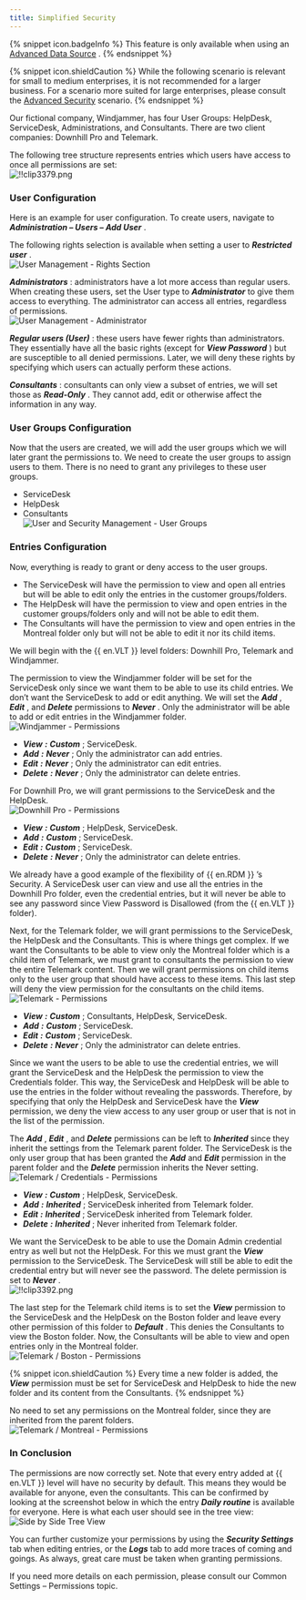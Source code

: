 ```yaml
---
title: Simplified Security
---
```

{% snippet icon.badgeInfo %} 
This feature is only available when using an [Advanced Data Source](/rdm/windows/data-sources/data-sources-types/advanced-data-sources/) . 
{% endsnippet %}
 
{% snippet icon.shieldCaution %} 
While the following scenario is relevant for small to medium enterprises, it is not recommended for a larger business. For a scenario more suited for large enterprises, please consult the [Advanced Security](/rdm/windows/user-groups-based-access-control/scenarios/advanced-security/) scenario. 
{% endsnippet %}
 

Our fictional company, Windjammer, has four User Groups: HelpDesk, ServiceDesk, Administrations, and Consultants. There are two client companies: Downhill Pro and Telemark.  

The following tree structure represents entries which users have access to once all permissions are set:  
![!!clip3379.png](https://webdevolutions.azureedge.net/docs/en/rdm/windows/clip3379.png) 

### User Configuration 

Here is an example for user configuration. To create users, navigate to ***Administration – Users – Add User*** .  

The following rights selection is available when setting a user to ***Restricted user*** .  
![User Management - Rights Section](https://webdevolutions.azureedge.net/docs/en/rdm/windows/clip3380.png) 

***Administrators*** : administrators have a lot more access than regular users. When creating these users, set the User type to ***Administrator*** to give them access to everything. The administrator can access all entries, regardless of permissions.  
![User Management - Administrator](https://webdevolutions.azureedge.net/docs/en/rdm/windows/clip3381.png) 

***Regular users (User)*** : these users have fewer rights than administrators. They essentially have all the basic rights (except for ***View Password*** ) but are susceptible to all denied permissions. Later, we will deny these rights by specifying which users can actually perform these actions.  

***Consultants*** : consultants can only view a subset of entries, we will set those as ***Read-Only*** . They cannot add, edit or otherwise affect the information in any way.  

### User Groups Configuration 

Now that the users are created, we will add the user groups which we will later grant the permissions to. We need to create the user groups to assign users to them. There is no need to grant any privileges to these user groups. 
* ServiceDesk 
* HelpDesk 
* Consultants  
![User and Security Management - User Groups](https://webdevolutions.azureedge.net/docs/en/rdm/windows/clip3472.png) 

### Entries Configuration 

Now, everything is ready to grant or deny access to the user groups.  

* The ServiceDesk will have the permission to view and open all entries but will be able to edit only the entries in the customer groups/folders. 
* The HelpDesk will have the permission to view and open entries in the customer groups/folders only and will not be able to edit them. 
* The Consultants will have the permission to view and open entries in the Montreal folder only but will not be able to edit it nor its child items. 

We will begin with the {{ en.VLT }} level folders: Downhill Pro, Telemark and Windjammer.  

The permission to view the Windjammer folder will be set for the ServiceDesk only since we want them to be able to use its child entries. We don’t want the ServiceDesk to add or edit anything. We will set the ***Add*** , ***Edit*** , and ***Delete*** permissions to ***Never*** . Only the administrator will be able to add or edit entries in the Windjammer folder.  
![Windjammer - Permissions](https://webdevolutions.azureedge.net/docs/en/rdm/windows/clip3385.png) 

* ***View*** ***:*** ***Custom*** ; ServiceDesk. 
* ***Add*** ***:*** ***Never*** ; Only the administrator can add entries. 
* ***Edit*** ***:*** ***Never*** ; Only the administrator can edit entries. 
* ***Delete*** ***:*** ***Never*** ; Only the administrator can delete entries. 

For Downhill Pro, we will grant permissions to the ServiceDesk and the HelpDesk.  
![Downhill Pro - Permissions](https://webdevolutions.azureedge.net/docs/en/rdm/windows/clip3386.png) 

* ***View*** ***:*** ***Custom*** ; HelpDesk, ServiceDesk. 
* ***Add*** ***:*** ***Custom*** ; ServiceDesk. 
* ***Edit*** ***:*** ***Custom*** ; ServiceDesk. 
* ***Delete*** ***:*** ***Never*** ; Only the administrator can delete entries. 

We already have a good example of the flexibility of {{ en.RDM }} ’s Security. A ServiceDesk user can view and use all the entries in the Downhill Pro folder, even the credential entries, but it will never be able to see any password since View Password is Disallowed (from the {{ en.VLT }} folder).  

Next, for the Telemark folder, we will grant permissions to the ServiceDesk, the HelpDesk and the Consultants. This is where things get complex. If we want the Consultants to be able to view only the Montreal folder which is a child item of Telemark, we must grant to consultants the permission to view the entire Telemark content. Then we will grant permissions on child items only to the user group that should have access to these items. This last step will deny the view permission for the consultants on the child items.  
![Telemark - Permissions](https://webdevolutions.azureedge.net/docs/en/rdm/windows/clip3387.png) 

* ***View*** ***:*** ***Custom*** ; Consultants, HelpDesk, ServiceDesk. 
* ***Add*** ***:*** ***Custom*** ; ServiceDesk. 
* ***Edit*** ***:*** ***Custom*** ; ServiceDesk. 
* ***Delete*** ***:*** ***Never*** ; Only the administrator can delete entries. 

Since we want the users to be able to use the credential entries, we will grant the ServiceDesk and the HelpDesk the permission to view the Credentials folder. This way, the ServiceDesk and HelpDesk will be able to use the entries in the folder without revealing the passwords. Therefore, by specifying that only the HelpDesk and ServiceDesk have the ***View*** permission, we deny the view access to any user group or user that is not in the list of the permission.  

The ***Add*** , ***Edit*** , and ***Delete*** permissions can be left to   ***Inherited*** since they inherit the settings from the Telemark parent folder. The ServiceDesk is the only user group that has been granted the ***Add*** and ***Edit*** permission in the parent folder and the ***Delete*** permission inherits the Never setting.  
![Telemark / Credentials - Permissions](https://webdevolutions.azureedge.net/docs/en/rdm/windows/clip3388.png) 

* ***View*** ***:*** ***Custom*** ; HelpDesk, ServiceDesk. 
* ***Add*** ***:*** ***Inherited*** ; ServiceDesk inherited from Telemark folder. 
* ***Edit*** ***:*** ***Inherited*** ; ServiceDesk inherited from Telemark folder. 
* ***Delete*** ***:*** ***Inherited*** ; Never inherited from Telemark folder. 

We want the ServiceDesk to be able to use the Domain Admin credential entry as well but not the HelpDesk. For this we must grant the ***View*** permission to the ServiceDesk. The ServiceDesk will still be able to edit the credential entry but will never see the password. The delete permission is set to ***Never*** .  
![!!clip3392.png](https://webdevolutions.azureedge.net/docs/en/rdm/windows/clip3392.png) 

The last step for the Telemark child items is to set the ***View*** permission to the ServiceDesk and the HelpDesk on the Boston folder and leave every other permission of this folder to ***Default*** . This denies the Consultants to view the Boston folder. Now, the Consultants will be able to view and open entries only in the Montreal folder.  
![Telemark / Boston - Permissions](https://webdevolutions.azureedge.net/docs/en/rdm/windows/clip3389.png) 

{% snippet icon.shieldCaution %} 
Every time a new folder is added, the ***View*** permission must be set for ServiceDesk and HelpDesk to hide the new folder and its content from the Consultants. 
{% endsnippet %}
 
No need to set any permissions on the Montreal folder, since they are inherited from the parent folders.  
![Telemark / Montreal - Permissions](https://webdevolutions.azureedge.net/docs/en/rdm/windows/clip3390.png) 

### In Conclusion 

The permissions are now correctly set. Note that every entry added at {{ en.VLT }} level will have no security by default. This means they would be available for anyone, even the consultants. This can be confirmed by looking at the screenshot below in which the entry ***Daily routine*** is available for everyone. Here is what each user should see in the tree view:  
![Side by Side Tree View](https://webdevolutions.azureedge.net/docs/en/rdm/windows/clip3391.png) 

You can further customize your permissions by using the ***Security Settings*** tab when editing entries, or the ***Logs***   tab to add more traces of coming and goings. As always, great care must be taken when granting permissions.  

If you need more details on each permission, please consult our Common Settings – Permissions topic. 

